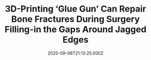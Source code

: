 ---
title: "3D-Printing ‘Glue Gun’ Can Repair Bone Fractures During Surgery Filling-in the Gaps Around Jagged Edges"
date: 2025-09-06T21:13:25.000Z
category: Human Kindness
externalLink: "https://www.goodnewsnetwork.org/3d-printing-glue-gun-can-repair-bone-fractures-during-surgery-filling-in-the-gaps-around-jagged-edges/"
image: ""
excerpt: "A new 3D printing “glue gun” can generate bone grafts directly onto fractures, using a revolutionary process that can fill-in the gaps around the site’s jagged edges. Now, the researchers in South Korea are preparing for human trials, having developed a tool made from a modified glue gun that can 3D-print bone grafts to repair […] The post 3D-Printing ‘Glue…"
---